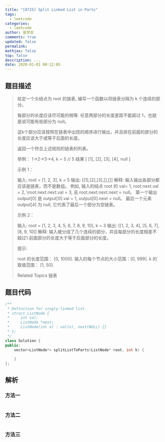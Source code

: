 ```yaml
---
title: "[0725] Split Linked List in Parts"
tags:
  - leetcode
categories:
  - leetcode
author: 张学志
comments: true
updated: false
permalink:
mathjax: false
top: false
description: ...
date: 2020-01-01 00:12:05
---
```


## 题目描述

> 给定一个头结点为 root 的链表, 编写一个函数以将链表分隔为 k 个连续的部分。 
> 
> 每部分的长度应该尽可能的相等: 任意两部分的长度差距不能超过 1，也就是说可能有些部分为 null。 
> 
> 这k个部分应该按照在链表中出现的顺序进行输出，并且排在前面的部分的长度应该大于或等于后面的长度。 
> 
> 返回一个符合上述规则的链表的列表。 
> 
> 举例： 1->2->3->4, k = 5 // 5 结果 [ [1], [2], [3], [4], null ] 
> 
> 示例 1： 
> 
> 
> 输入: 
> root = [1, 2, 3], k = 5
> 输出: [[1],[2],[3],[],[]]
> 解释:
> 输入输出各部分都应该是链表，而不是数组。
> 例如, 输入的结点 root 的 val= 1, root.next.val = 2, \root.next.next.val = 3, 且 root.next.next.next = null。
> 第一个输出 output[0] 是 output[0].val = 1, output[0].next = null。
> 最后一个元素 output[4] 为 null, 它代表了最后一个部分为空链表。
> 
> 
> 示例 2： 
> 
> 
> 输入: 
> root = [1, 2, 3, 4, 5, 6, 7, 8, 9, 10], k = 3
> 输出: [[1, 2, 3, 4], [5, 6, 7], [8, 9, 10]]
> 解释:
> 输入被分成了几个连续的部分，并且每部分的长度相差不超过1.前面部分的长度大于等于后面部分的长度。
> 
> 
> 
> 
> 提示: 
> 
> 
> root 的长度范围： [0, 1000]. 
> 输入的每个节点的大小范围：[0, 999]. 
> k 的取值范围： [1, 50]. 
> 
> 
> 
> Related Topics 链表

## 题目代码

```cpp
/**
 * Definition for singly-linked list.
 * struct ListNode {
 *     int val;
 *     ListNode *next;
 *     ListNode(int x) : val(x), next(NULL) {}
 * };
 */
class Solution {
public:
    vector<ListNode*> splitListToParts(ListNode* root, int k) {
        
    }
};
```

## 解析

### 方法一

```cpp

```

### 方法二

```cpp

```

### 方法三

```cpp

```


